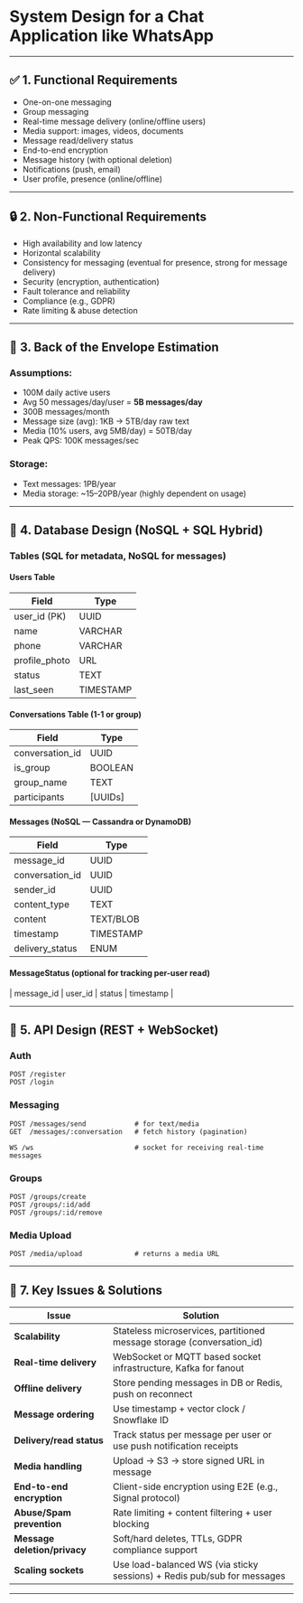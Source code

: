 # System Design for a Chat Application like WhatsApp
---

## ✅ 1. Functional Requirements

- One-on-one messaging
- Group messaging
- Real-time message delivery (online/offline users)
- Media support: images, videos, documents
- Message read/delivery status
- End-to-end encryption
- Message history (with optional deletion)
- Notifications (push, email)
- User profile, presence (online/offline)

---

## 🔒 2. Non-Functional Requirements

- High availability and low latency
- Horizontal scalability
- Consistency for messaging (eventual for presence, strong for message delivery)
- Security (encryption, authentication)
- Fault tolerance and reliability
- Compliance (e.g., GDPR)
- Rate limiting & abuse detection

---

## 📏 3. Back of the Envelope Estimation

### Assumptions:
- 100M daily active users
- Avg 50 messages/day/user = **5B messages/day**
- 300B messages/month
- Message size (avg): 1KB → 5TB/day raw text
- Media (10% users, avg 5MB/day) = 50TB/day
- Peak QPS: 100K messages/sec

### Storage:
- Text messages: 1PB/year
- Media storage: ~15–20PB/year (highly dependent on usage)

---

## 🧩 4. Database Design (NoSQL + SQL Hybrid)

### **Tables (SQL for metadata, NoSQL for messages)**

#### Users Table
| Field         | Type       |
|---------------|------------|
| user_id (PK)  | UUID       |
| name          | VARCHAR    |
| phone         | VARCHAR    |
| profile_photo | URL        |
| status        | TEXT       |
| last_seen     | TIMESTAMP  |

#### Conversations Table (1-1 or group)
| Field             | Type     |
|------------------|----------|
| conversation_id   | UUID     |
| is_group          | BOOLEAN  |
| group_name        | TEXT     |
| participants      | [UUIDs]  |

#### Messages (NoSQL — Cassandra or DynamoDB)
| Field            | Type       |
|------------------|------------|
| message_id       | UUID       |
| conversation_id  | UUID       |
| sender_id        | UUID       |
| content_type     | TEXT       |
| content          | TEXT/BLOB  |
| timestamp        | TIMESTAMP  |
| delivery_status  | ENUM       |

#### MessageStatus (optional for tracking per-user read)
| message_id  | user_id | status | timestamp |

---

## 🧪 5. API Design (REST + WebSocket)

### **Auth**
```http
POST /register
POST /login
```

### **Messaging**
```http
POST /messages/send            # for text/media
GET  /messages/:conversation   # fetch history (pagination)

WS /ws                         # socket for receiving real-time messages
```

### **Groups**
```http
POST /groups/create
POST /groups/:id/add
POST /groups/:id/remove
```

### **Media Upload**
```http
POST /media/upload             # returns a media URL
```

---

## 🚧 7. Key Issues & Solutions

| Issue                        | Solution                                                                 |
|-----------------------------|--------------------------------------------------------------------------|
| **Scalability**             | Stateless microservices, partitioned message storage (conversation_id)   |
| **Real-time delivery**      | WebSocket or MQTT based socket infrastructure, Kafka for fanout          |
| **Offline delivery**        | Store pending messages in DB or Redis, push on reconnect                 |
| **Message ordering**        | Use timestamp + vector clock / Snowflake ID                              |
| **Delivery/read status**    | Track status per message per user or use push notification receipts      |
| **Media handling**          | Upload → S3 → store signed URL in message                               |
| **End-to-end encryption**   | Client-side encryption using E2E (e.g., Signal protocol)                 |
| **Abuse/Spam prevention**   | Rate limiting + content filtering + user blocking                       |
| **Message deletion/privacy**| Soft/hard deletes, TTLs, GDPR compliance support                        |
| **Scaling sockets**         | Use load-balanced WS (via sticky sessions) + Redis pub/sub for messages  |

---

